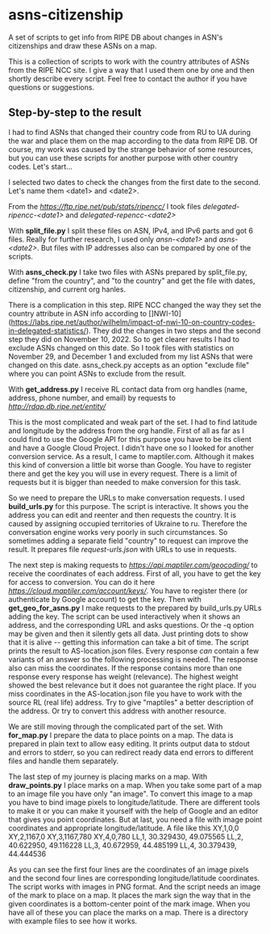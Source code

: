 # asns-citizenship
A set of scripts to get info from RIPE DB about changes in ASN's citizenships and draw these ASNs on a map.

This is a collection of scripts to work with the country attributes of ASNs from the RIPE NCC site. I give a way that I used them one by one and then shortly
describe every script. Feel free to contact the author if you have questions or suggestions.

## Step-by-step to the result

I had to find ASNs that changed their country code from RU to UA during the war and place them on the map according to the data from RIPE DB. Of course, my work was caused by the strange behavior of some resources, but you can use these scripts for another purpose with other country codes. Let's start...

I selected two dates to check the changes from the first date to the second. Let's name them &lt;date1&gt; and &lt;date2&gt;.

From the _https://ftp.ripe.net/pub/stats/ripencc/_ I took files _delegated-ripencc-&lt;date1&gt;_ and _delegated-repencc-&lt;date2&gt;_

With **split_file.py** I split these files on ASN, IPv4, and IPv6 parts and got 6 files. Really for further research, I used only _ansn-&lt;date1&gt;_ and 
_asns-&lt;date2&gt;_. But files with IP addresses also can be compared by one of the scripts.

With **asns_check.py** I take two files with ASNs prepared by split_file.py, define "from the country", and "to the country" and get the file with dates, citizenship, and current org hanles.

There is a complication in this step. RIPE NCC changed the way they set the country attribute in ASN info according to []NWI-10](https://labs.ripe.net/author/wilhelm/impact-of-nwi-10-on-country-codes-in-delegated-statistics/). They did the changes in two steps and the second step they did on November 10, 2022. So to get clearer results I had to exclude ASNs changed on this date. So I took files with statistics on November 29, and December 1 and excluded from my list ASNs that were changed on this date. asns_check.py accepts as an option "exclude file" where you can point ASNs to exclude from the result.

With **get_address.py** I receive RL contact data from org handles (name, address, phone number, and email) by requests to _http://rdap.db.ripe.net/entity/_

This is the most complicated and weak part of the set. I had to find latitude and longitude by the address from the org handle. First of all as far as I could find to use the Google API for this purpose you have to be its client and have a Google Cloud Project. I didn't have one so I looked for another conversion service. As a result, I came to maptiler.com. Although it makes this kind of conversion a little bit worse than Google. You have to register there and get the key you will use in every request. There is a limit of requests but it is bigger than needed to make conversion for this task.

So we need to prepare the URLs to make conversation requests. I used **build_urls.py** for this purpose. The script is interactive. It shows you the address you can edit and reenter and then requests the country. It is caused by assigning occupied territories of Ukraine to ru. Therefore the conversation engine works very poorly in such circumstances. So sometimes adding a separate field "country" to request can improve the result. It prepares file _request-urls.json_ with URLs to use in requests.

The next step is making requests to _https://api.maptiler.com/geocoding/_ to receive the coordinates of each address. First of all, you have to get the key for access to conversion. You can do it here _https://cloud.maptiler.com/account/keys/_. You have to register there (or authenticate by Google account) to get the key. Then with **get_geo_for_asns.py** I make requests to the prepared by build_urls.py URLs adding the key. The script can be used interactively when it shows an address, and the corresponding URL and asks questions. Or the -q option may be given and then it silently gets all data. Just printing dots to show that it is alive -- getting this information can take a bit of time. The script prints the result to AS<number>-location.json files. Every response _can_ contain a few variants of an answer so the following processing is needed. The response also can miss the coordinates. If the response contains more than one response every response has weight (relevance). The highest weight showed the best relevance but it does not guarantee the right place. If you miss coordinates in the AS<number>-location.json file you have to work with the source RL (real life) address. Try to give "maptiles" a better description of the address. Or try to convert this address with another resource. 

We are still moving through the complicated part of the set. With **for_map.py** I prepare the data to place points on a map. The data is prepared in plain text to allow easy editing. It prints output data to stdout and errors to stderr, so you can redirect ready data end errors to different files and handle them separately.

The last step of my journey is placing marks on a map. With **draw_points.py** I place marks on a map. When you take some part of a map to an image file you have only "an image". To convert this image to a map you have to bind image pixels to longitude/latitude. There are different tools to make it or you can make it yourself with the help of Google and an editor that gives you point coordinates. But at last, you need a file with image point coordinates and appropriate longitude/latitude. A file like this
XY,1,0,0
XY,2,1167,0
XY,3,1167,780
XY,4,0,780
LL,1,  30.329430,  49.075565
LL,2,  40.622950,  49.116228
LL,3,  40.672959,  44.485199
LL,4,  30.379439,  44.444536

As you can see the first four lines are the coordinates of an image pixels and the second four lines are corresponding longitude/latitude coordinates. The script works with images in PNG format. And the script needs an image of the mark to place on a map. It places the mark sign the way that in the given coordinates is a bottom-center point of the mark image. When you have all of these you can place the marks on a map. There is a directory with example files to see how it works.
